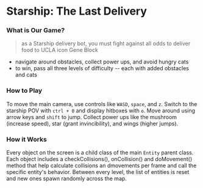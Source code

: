 # Starship: The Last Delivery

### What is Our Game?
> as a Starship delivery bot, you must fight against all odds to deliver food to UCLA icon Gene Block
* navigate around obstacles, collect power ups, and avoid hungry cats
* to win, pass all three levels of difficulty -- each with added obstacles and cats

### How to Play

To move the main camera, use controls like ```WASD```, ```space```, and `z`. Switch to the starship POV with ```ctrl + 0``` and display hitboxes with ```o```. Move around using arrow keys and ```shift``` to jump. Collect power ups like the mushroom (increase speed), star (grant invincibility), and wings (higher jumps).

### How it Works

Every object on the screen is a child class of the main ```Entity``` parent class. Each object includes a checkCollisions(), onCollision() and doMovement() method that help calculate collisions an dmovements per frame and call the specific entity's behavior. Between every level, the list of entities is reset and new ones spawn randomly across the map.
